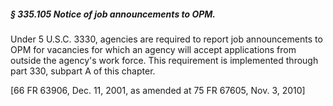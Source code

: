 ##### § 335.105 Notice of job announcements to OPM. #####

Under 5 U.S.C. 3330, agencies are required to report job announcements to OPM for vacancies for which an agency will accept applications from outside the agency's work force. This requirement is implemented through part 330, subpart A of this chapter.

[66 FR 63906, Dec. 11, 2001, as amended at 75 FR 67605, Nov. 3, 2010]